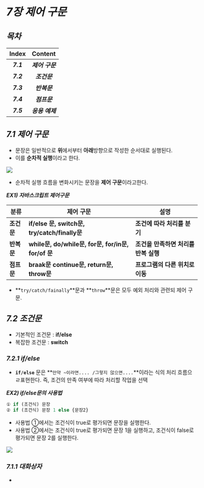 # _7장 제어 구문_

## _목차_

|   Index   |     Content     |
| :-------: | :-------------: |
| ***7.1*** | ***제어 구문*** |
| ***7.2*** |  ***조건문***   |
| ***7.3*** |  ***반복문***   |
| ***7.4*** |  ***점프문***   |
| ***7.5*** | ***응용 예제*** |



## _7.1 제어 구문_

- 문장은 일반적으로 **위**에서부터 **아래**방향으로 작성한 순서대로 실행된다.
- 이를 **순차적 실행**이라고 한다.

![](https://user-images.githubusercontent.com/75871005/124576859-b1362900-de87-11eb-83d8-b4d49bafd1fe.png)

- 순차적 실행 흐름을 변화시키는 문장을 **제어 구문**이라고한다.

***EX1) 자바스크립트 제어구문***

| 분류       | 제어 구문                                           | 설명                                 |
| ---------- | --------------------------------------------------- | ------------------------------------ |
| **조건문** | **if/else 문, switch문, try/catch/finally문**       | **조건에 따라 처리를 분기**          |
| **반복문** | **while문, do/while문, for문, for/in문, for/of 문** | **조건을 만족하면 처리를 반복 실행** |
| **점프문** | **braak문 continue문, return문, throw문**           | **프로그램의 다른 위치로 이동**      |

- **`try/catch/fainally`**문과 **`throw`**문은 모두 예외 처리와 관련되 제어 구문.



## _7.2 조건문_

- 기본적인 조건문 : **if/else**
- 복잡한 조건문 : **switch**



### _7.2.1 if/else_

- **`if/else`** 문은 **`만약 ~이라면.... /그렇지 않으면....`**이라는 식의 처리 흐름으 ㄹ표현한다. 즉, 조건의 만족 여부에 따라 처리할 작업을 선택

***EX2) if/else문의 사용법***

```javascript
① if (조건식) 문장
② if (조건식) 문장 1 else {문장2}
```

- 사용법 ①에서는 조건식이 true로 평가되면 문장을 실행한다.
- 사용법 ②에서는 조건식이 true로 평가되면 문장 1을 실행하고, 조건식이 false로 평가되면 문장 2를 실행한다.



![](https://user-images.githubusercontent.com/75871005/124579681-5225e380-de8a-11eb-8e8a-4cf3dabf3740.png)

### _7.1.1 대화상자_

- 

